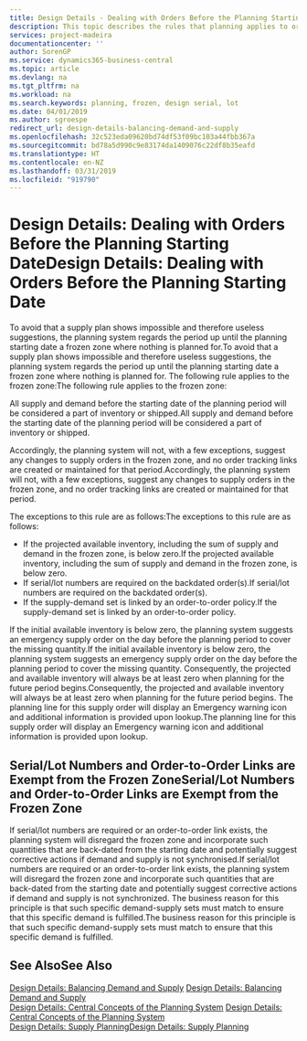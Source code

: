 ```yaml
---
title: Design Details - Dealing with Orders Before the Planning Starting Date | Microsoft Docs
description: This topic describes the rules that planning applies to orders in the frozen zone.
services: project-madeira
documentationcenter: ''
author: SorenGP
ms.service: dynamics365-business-central
ms.topic: article
ms.devlang: na
ms.tgt_pltfrm: na
ms.workload: na
ms.search.keywords: planning, frozen, design serial, lot
ms.date: 04/01/2019
ms.author: sgroespe
redirect_url: design-details-balancing-demand-and-supply
ms.openlocfilehash: 32c523eda09620bd74df53f09bc103a44fbb367a
ms.sourcegitcommit: bd78a5d990c9e83174da1409076c22df8b35eafd
ms.translationtype: HT
ms.contentlocale: en-NZ
ms.lasthandoff: 03/31/2019
ms.locfileid: "919790"
---
```

# <a name="design-details-dealing-with-orders-before-the-planning-starting-date"></a><span data-ttu-id="cc94d-103">Design Details: Dealing with Orders Before the Planning Starting Date</span><span class="sxs-lookup"><span data-stu-id="cc94d-103">Design Details: Dealing with Orders Before the Planning Starting Date</span></span>
<span data-ttu-id="cc94d-104">To avoid that a supply plan shows impossible and therefore useless suggestions, the planning system regards the period up until the planning starting date a frozen zone where nothing is planned for.</span><span class="sxs-lookup"><span data-stu-id="cc94d-104">To avoid that a supply plan shows impossible and therefore useless suggestions, the planning system regards the period up until the planning starting date a frozen zone where nothing is planned for.</span></span> <span data-ttu-id="cc94d-105">The following rule applies to the frozen zone:</span><span class="sxs-lookup"><span data-stu-id="cc94d-105">The following rule applies to the frozen zone:</span></span>  

<span data-ttu-id="cc94d-106">All supply and demand before the starting date of the planning period will be considered a part of inventory or shipped.</span><span class="sxs-lookup"><span data-stu-id="cc94d-106">All supply and demand before the starting date of the planning period will be considered a part of inventory or shipped.</span></span>  

<span data-ttu-id="cc94d-107">Accordingly, the planning system will not, with a few exceptions, suggest any changes to supply orders in the frozen zone, and no order tracking links are created or maintained for that period.</span><span class="sxs-lookup"><span data-stu-id="cc94d-107">Accordingly, the planning system will not, with a few exceptions, suggest any changes to supply orders in the frozen zone, and no order tracking links are created or maintained for that period.</span></span>  

<span data-ttu-id="cc94d-108">The exceptions to this rule are as follows:</span><span class="sxs-lookup"><span data-stu-id="cc94d-108">The exceptions to this rule are as follows:</span></span>  

* <span data-ttu-id="cc94d-109">If the projected available inventory, including the sum of supply and demand in the frozen zone, is below zero.</span><span class="sxs-lookup"><span data-stu-id="cc94d-109">If the projected available inventory, including the sum of supply and demand in the frozen zone, is below zero.</span></span>  
* <span data-ttu-id="cc94d-110">If serial/lot numbers are required on the backdated order(s).</span><span class="sxs-lookup"><span data-stu-id="cc94d-110">If serial/lot numbers are required on the backdated order(s).</span></span>  
* <span data-ttu-id="cc94d-111">If the supply-demand set is linked by an order-to-order policy.</span><span class="sxs-lookup"><span data-stu-id="cc94d-111">If the supply-demand set is linked by an order-to-order policy.</span></span>  

<span data-ttu-id="cc94d-112">If the initial available inventory is below zero, the planning system suggests an emergency supply order on the day before the planning period to cover the missing quantity.</span><span class="sxs-lookup"><span data-stu-id="cc94d-112">If the initial available inventory is below zero, the planning system suggests an emergency supply order on the day before the planning period to cover the missing quantity.</span></span> <span data-ttu-id="cc94d-113">Consequently, the projected and available inventory will always be at least zero when planning for the future period begins.</span><span class="sxs-lookup"><span data-stu-id="cc94d-113">Consequently, the projected and available inventory will always be at least zero when planning for the future period begins.</span></span> <span data-ttu-id="cc94d-114">The planning line for this supply order will display an Emergency warning icon and additional information is provided upon lookup.</span><span class="sxs-lookup"><span data-stu-id="cc94d-114">The planning line for this supply order will display an Emergency warning icon and additional information is provided upon lookup.</span></span>  

## <a name="seriallot-numbers-and-order-to-order-links-are-exempt-from-the-frozen-zone"></a><span data-ttu-id="cc94d-115">Serial/Lot Numbers and Order-to-Order Links are Exempt from the Frozen Zone</span><span class="sxs-lookup"><span data-stu-id="cc94d-115">Serial/Lot Numbers and Order-to-Order Links are Exempt from the Frozen Zone</span></span>  
<span data-ttu-id="cc94d-116">If serial/lot numbers are required or an order-to-order link exists, the planning system will disregard the frozen zone and incorporate such quantities that are back-dated from the starting date and potentially suggest corrective actions if demand and supply is not synchronised.</span><span class="sxs-lookup"><span data-stu-id="cc94d-116">If serial/lot numbers are required or an order-to-order link exists, the planning system will disregard the frozen zone and incorporate such quantities that are back-dated from the starting date and potentially suggest corrective actions if demand and supply is not synchronized.</span></span> <span data-ttu-id="cc94d-117">The business reason for this principle is that such specific demand-supply sets must match to ensure that this specific demand is fulfilled.</span><span class="sxs-lookup"><span data-stu-id="cc94d-117">The business reason for this principle is that such specific demand-supply sets must match to ensure that this specific demand is fulfilled.</span></span>  

## <a name="see-also"></a><span data-ttu-id="cc94d-118">See Also</span><span class="sxs-lookup"><span data-stu-id="cc94d-118">See Also</span></span>  
<span data-ttu-id="cc94d-119">[Design Details: Balancing Demand and Supply](design-details-balancing-demand-and-supply.md) </span><span class="sxs-lookup"><span data-stu-id="cc94d-119">[Design Details: Balancing Demand and Supply](design-details-balancing-demand-and-supply.md) </span></span>  
<span data-ttu-id="cc94d-120">[Design Details: Central Concepts of the Planning System](design-details-central-concepts-of-the-planning-system.md) </span><span class="sxs-lookup"><span data-stu-id="cc94d-120">[Design Details: Central Concepts of the Planning System](design-details-central-concepts-of-the-planning-system.md) </span></span>  
[<span data-ttu-id="cc94d-121">Design Details: Supply Planning</span><span class="sxs-lookup"><span data-stu-id="cc94d-121">Design Details: Supply Planning</span></span>](design-details-supply-planning.md)
